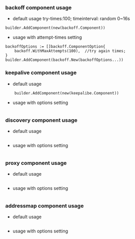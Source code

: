 ### backoff component usage

- default usage try-times:100; timeinterval: random 0~16s

```golang
builder.AddComponent(new(backoff.Component))
```

- usage with attempt-times setting

```golang
backoffOptions := []backoff.ComponentOption{
    backoff.WithMaxAttempts(100),  //try again times;
}
builder.AddComponent(backoff.New(backoffOptions...))
```

### keepalive component usage
- default usage
```golang
    builder.AddComponent(new(keepalibe.Component))
```

- usage with options setting
```golang

```

### discovery component usage
- default usage
```golang

```
- usage with options setting
```golang

```

### proxy component usage
- default usage
```golang

```
- usage with options setting
```golang

```

### addressmap component usage
- default usage
```golang

```

- usage with options setting
```golang

```
